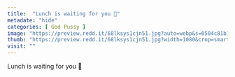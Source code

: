 ```yaml
---
title:  "Lunch is waiting for you 💋"
metadate: "hide"
categories: [ God Pussy ]
image: "https://preview.redd.it/68lksys1cjn51.jpg?auto=webp&s=0504c81b1676adf1ae383a9c4c15b2467259aaad"
thumb: "https://preview.redd.it/68lksys1cjn51.jpg?width=1080&crop=smart&auto=webp&s=c1be285c75179c9aa3760e4fe41765dda3d0b8ca"
visit: ""
---
```

Lunch is waiting for you 💋
